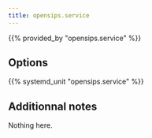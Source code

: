 ```yaml
---
title: opensips.service
---
```


{{% provided_by "opensips.service" %}}

## Options

{{% systemd_unit "opensips.service" %}}

## Additionnal notes

Nothing here.